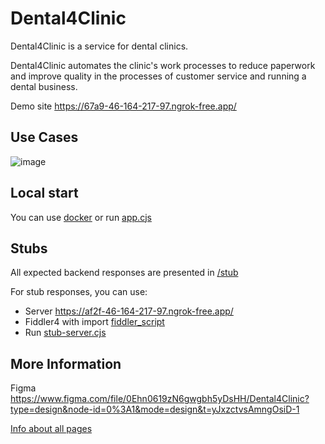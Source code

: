 # Dental4Clinic
Dental4Clinic is a service for dental clinics. 

Dental4Clinic automates the clinic's work processes to reduce paperwork and improve quality in the processes of customer service and running a dental business.

Demo site https://67a9-46-164-217-97.ngrok-free.app/

## Use Cases
![image](https://github.com/DarkRacer/dental4clinic/assets/56476550/32f5e8e8-83cd-4fc5-b0ea-2926a6e00fa7)

## Local start
You can use [docker](https://github.com/DarkRacer/dental4clinic/blob/master/docker-compose.yaml) or run [app.cjs](https://github.com/DarkRacer/dental4clinic/blob/master/app.cjs)

## Stubs

All expected backend responses are presented in [/stub](https://github.com/DarkRacer/dental4clinic/tree/master/stub)

For stub responses, you can use:
- Server https://af2f-46-164-217-97.ngrok-free.app/ 
- Fiddler4 with import [fiddler_script](https://github.com/DarkRacer/dental4clinic/blob/master/stub/fiddler_dental4clinic.farx)
- Run [stub-server.cjs](https://github.com/DarkRacer/dental4clinic/blob/master/stub/stub-server.cjs)


## More Information

Figma https://www.figma.com/file/0Ehn0619zN6gwgbh5yDsHH/Dental4Clinic?type=design&node-id=0%3A1&mode=design&t=yJxzctvsAmngOsiD-1

[Info about all pages ](https://github.com/DarkRacer/dental4clinic/blob/master/doc/info-about-pages.xlsx)

